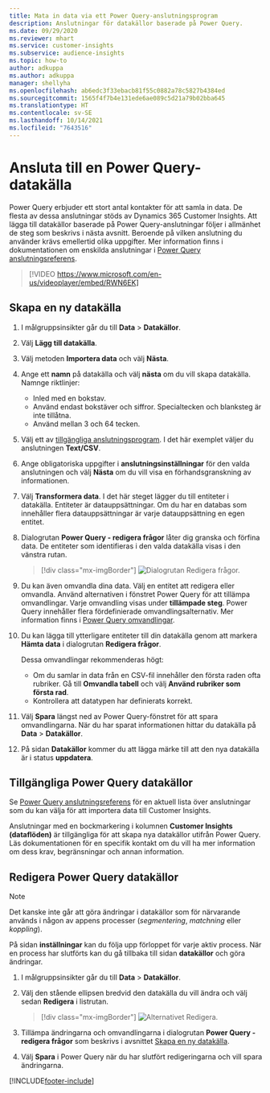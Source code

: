 ```yaml
---
title: Mata in data via ett Power Query-anslutningsprogram
description: Anslutningar för datakällor baserade på Power Query.
ms.date: 09/29/2020
ms.reviewer: mhart
ms.service: customer-insights
ms.subservice: audience-insights
ms.topic: how-to
author: adkuppa
ms.author: adkuppa
manager: shellyha
ms.openlocfilehash: ab6edc3f33ebacb81f55c0882a78c5827b4384ed
ms.sourcegitcommit: 1565f4f7b4e131ede6ae089c5d21a79b02bba645
ms.translationtype: HT
ms.contentlocale: sv-SE
ms.lasthandoff: 10/14/2021
ms.locfileid: "7643516"
---
```

# <a name="connect-to-a-power-query-data-source"></a>Ansluta till en Power Query-datakälla

Power Query erbjuder ett stort antal kontakter för att samla in data. De flesta av dessa anslutningar stöds av Dynamics 365 Customer Insights. Att lägga till datakällor baserade på Power Query-anslutningar följer i allmänhet de steg som beskrivs i nästa avsnitt. Beroende på vilken anslutning du använder krävs emellertid olika uppgifter. Mer information finns i dokumentationen om enskilda anslutningar i [Power Query anslutningsreferens](/power-query/connectors/).

> [!VIDEO https://www.microsoft.com/en-us/videoplayer/embed/RWN6EK]

## <a name="create-a-new-data-source"></a>Skapa en ny datakälla

1. I målgruppsinsikter går du till **Data** > **Datakällor**.

1. Välj **Lägg till datakälla**.

1. Välj metoden **Importera data** och välj **Nästa**.

1. Ange ett **namn** på datakälla och välj **nästa** om du vill skapa datakälla. Namnge riktlinjer: 
   - Inled med en bokstav.
   - Använd endast bokstäver och siffror. Specialtecken och blanksteg är inte tillåtna.
   - Använd mellan 3 och 64 tecken.

1. Välj ett av [tillgängliga anslutningsprogram](#available-power-query-data-sources). I det här exemplet väljer du anslutningen **Text/CSV**.

1. Ange obligatoriska uppgifter i **anslutningsinställningar** för den valda anslutningen och välj **Nästa** om du vill visa en förhandsgranskning av informationen.

1. Välj **Transformera data**. I det här steget lägger du till entiteter i datakälla. Entiteter är datauppsättningar. Om du har en databas som innehåller flera datauppsättningar är varje datauppsättning en egen entitet.

1. Dialogrutan **Power Query - redigera frågor** låter dig granska och förfina data. De entiteter som identifieras i den valda datakälla visas i den vänstra rutan.

   > [!div class="mx-imgBorder"]
   > ![Dialogrutan Redigera frågor.](media/data-manager-configure-edit-queries.png "Dialogrutan Redigera frågor")

1. Du kan även omvandla dina data. Välj en entitet att redigera eller omvandla. Använd alternativen i fönstret Power Query för att tillämpa omvandlingar. Varje omvandling visas under **tillämpade steg**. Power Query innehåller flera fördefinierade omvandlingsalternativ. Mer information finns i [Power Query omvandlingar](/power-query/power-query-what-is-power-query#transformations).

1. Du kan lägga till ytterligare entiteter till din datakälla genom att markera **Hämta data** i dialogrutan **Redigera frågor**.

   Dessa omvandlingar rekommenderas högt:

   - Om du samlar in data från en CSV-fil innehåller den första raden ofta rubriker. Gå till **Omvandla tabell** och välj **Använd rubriker som första rad**.
   - Kontrollera att datatypen har definierats korrekt.

1. Välj **Spara** längst ned av Power Query-fönstret för att spara omvandlingarna. När du har sparat informationen hittar du datakälla på **Data** > **Datakällor**.

1. På sidan **Datakällor** kommer du att lägga märke till att den nya datakälla är i status **uppdatera**.

## <a name="available-power-query-data-sources"></a>Tillgängliga Power Query datakällor

Se [Power Query anslutningsreferens](/power-query/connectors/) för en aktuell lista över anslutningar som du kan välja för att importera data till Customer Insights. 

Anslutningar med en bockmarkering i kolumnen **Customer Insights (dataflöden)** är tillgängliga för att skapa nya datakällor utifrån Power Query. Läs dokumentationen för en specifik kontakt om du vill ha mer information om dess krav, begränsningar och annan information.

## <a name="edit-power-query-data-sources"></a>Redigera Power Query datakällor

> [!NOTE]
> Det kanske inte går att göra ändringar i datakällor som för närvarande används i någon av appens processer (*segmentering*, *matchning* eller *koppling*). 
>
> På sidan **inställningar** kan du följa upp förloppet för varje aktiv process. När en process har slutförts kan du gå tillbaka till sidan **datakällor** och göra ändringar.

1. I målgruppsinsikter går du till **Data** > **Datakällor**.

2. Välj den stående ellipsen bredvid den datakälla du vill ändra och välj sedan **Redigera** i listrutan.

   > [!div class="mx-imgBorder"]
   > ![Alternativet Redigera.](media/edit-option-data-sources.png "Redigera alternativ")

3. Tillämpa ändringarna och omvandlingarna i dialogrutan **Power Query - redigera frågor** som beskrivs i avsnittet [Skapa en ny datakälla](#create-a-new-data-source).

4. Välj **Spara** i Power Query när du har slutfört redigeringarna och vill spara ändringarna.


[!INCLUDE[footer-include](../includes/footer-banner.md)]